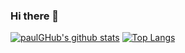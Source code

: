 ### Hi there 👋

<!--
**paulGHub/paulGHub** is a ✨ _special_ ✨ repository because its `README.md` (this file) appears on your GitHub profile.

Here are some ideas to get you started:

- 🔭 I’m currently working on ...
- 🌱 I’m currently learning ...
- 👯 I’m looking to collaborate on ...
- 🤔 I’m looking for help with ...
- 💬 Ask me about ...
- 📫 How to reach me: ...
- 😄 Pronouns: ...
- ⚡ Fun fact: ...
-->
[![paulGHub's github stats](https://github-readme-stats.vercel.app/api?username=paulGHub&show_icons=true&theme=radical)](https://github.com/paulGHub/github-readme-stats)
[![Top Langs](https://github-readme-stats.vercel.app/api/top-langs/?username=paulGHub&layout=compact)](https://github.com/paulGHub/github-readme-stats)
